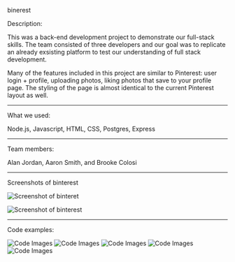 binerest

Description:

This was a back-end development project to demonstrate our full-stack skills. The team consisted of three developers and our goal was to replicate an already exsisting platform to test our understanding of full stack development. 

Many of the features included in this project are similar to Pinterest: user login + profile, uploading photos, liking photos that save to your profile page. The styling of the page is almost identical to the current Pinterest layout as well.

___________________

What we used:

Node.js, Javascript, HTML, CSS, Postgres, Express

__________________

Team members:

Alan Jordan, Aaron Smith, and Brooke Colosi 

_________________
Screenshots of binterest

![Screenshot of binteret](https://i.imgur.com/Z0T8DKo.jpg)

![Screenshot of binterest](https://i.imgur.com/oy0QxhS.jpg)

_________________
Code examples: 


![Code Images](https://i.imgur.com/tQHP1Hy.png)
![Code Images](https://i.imgur.com/P5hxR41.png)
![Code Images](https://i.imgur.com/8DkRMaR.png)
![Code Images](https://i.imgur.com/L8WBTVm.png)
![Code Images](https://i.imgur.com/mebMUDc.png)


